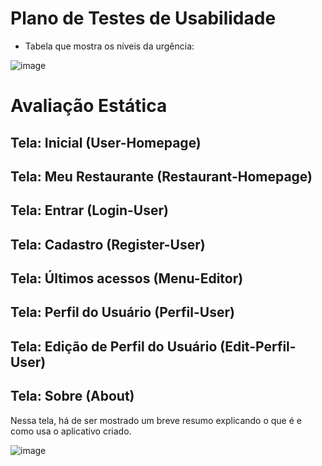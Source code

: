 # Plano de Testes de Usabilidade


* Tabela que mostra os níveis da urgência:

![image](https://github.com/ICEI-PUC-Minas-PMV-ADS/pmv-ads-2023-2-e4-proj-infra-t4-MenuBits/assets/105240089/94a8c74a-5c87-4692-9526-9f367d6a995e)


<h1>Avaliação Estática</h1>

<h2>Tela: Inicial (User-Homepage)</h2>


<h2>Tela: Meu Restaurante (Restaurant-Homepage)</h2>


<h2>Tela: Entrar (Login-User)</h2>


<h2>Tela: Cadastro (Register-User)</h2>


<h2>Tela: Últimos acessos (Menu-Editor)</h2>


<h2>Tela: Perfil do Usuário (Perfil-User)</h2>


<h2>Tela: Edição de Perfil do Usuário (Edit-Perfil-User)</h2>


<h2>Tela: Sobre (About)</h2>

  Nessa tela, há de ser mostrado um breve resumo explicando o que é e como usa o aplicativo criado.

![image](https://github.com/ICEI-PUC-Minas-PMV-ADS/pmv-ads-2023-2-e4-proj-infra-t4-MenuBits/assets/105240089/bfd15300-48cd-4c13-a14f-d45800537540)


